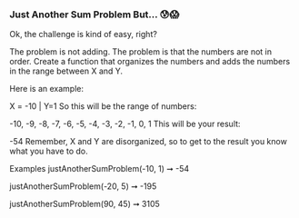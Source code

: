 ### Just Another Sum Problem But... 😰😱

Ok, the challenge is kind of easy, right?

The problem is not adding. The problem is that the numbers are not in order. Create a function that organizes the numbers and adds the numbers in the range between X and Y.

Here is an example:

X = -10 | Y=1
So this will be the range of numbers:

-10, -9, -8, -7, -6, -5, -4, -3, -2, -1, 0, 1
This will be your result:

-54
Remember, X and Y are disorganized, so to get to the result you know what you have to do.

Examples
justAnotherSumProblem(-10, 1) ➞ -54

justAnotherSumProblem(-20, 5) ➞ -195

justAnotherSumProblem(90, 45) ➞ 3105
